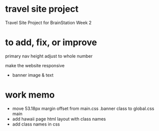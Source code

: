 # travel site project

Travel Site Project for BrainStation Week 2

# to add, fix, or improve

primary nav height adjust to whole number

make the website responsive
- banner image & text

# work memo
- move 53.18px margin offset from main.css .banner class to global.css main
- add hawaii page html layout with class names
- add class names in css